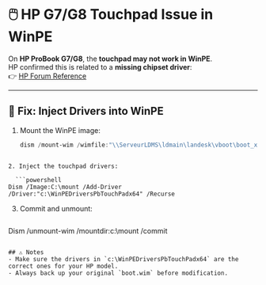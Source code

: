 # 🖱️ HP G7/G8 Touchpad Issue in WinPE

On **HP ProBook G7/G8**, the **touchpad may not work in WinPE**.  
HP confirmed this is related to a **missing chipset driver**:  
👉 [HP Forum Reference](https://h30434.www3.hp.com/t5/Notebook-Boot-and-Lockup/HP-ProBook-450-G7-touchpad-not-working-detected/td-p/7591583)

---

## 🔧 Fix: Inject Drivers into WinPE

1. Mount the WinPE image:
   ```powershell
   dism /mount-wim /wimfile:"\\ServeurLDMS\ldmain\landesk\vboot\boot_x64.wim" /index:1 /mountdir:c:\mount
 ```
 
2. Inject the touchpad drivers:

   ```powershell
Dism /Image:C:\mount /Add-Driver /Driver:"c:\WinPEDriversPbTouchPadx64" /Recurse
 ```

3. Commit and unmount:

   ```powershell
Dism /unmount-wim /mountdir:c:\mount /commit
 ```
 
 ## ⚠️ Notes  
- Make sure the drivers in `c:\WinPEDriversPbTouchPadx64` are the correct ones for your HP model.  
- Always back up your original `boot.wim` before modification. 
